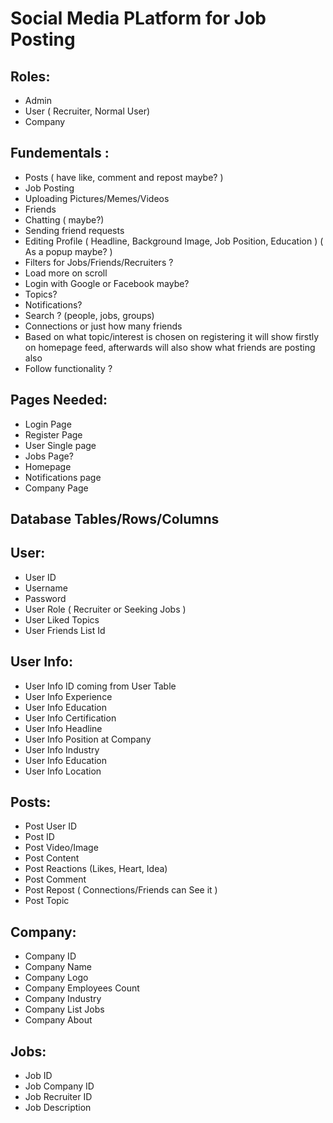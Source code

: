 <h1>Social Media PLatform for Job Posting</h1>
<h2>Roles:</h2>
<ul>
<li>Admin</li>
<li>User ( Recruiter, Normal User)</li>
<li>Company</li>
</ul>
<h2>Fundementals :</h2>
<ul>
<li>Posts ( have like, comment and repost maybe? )</li>
<li>Job Posting</li>
<li>Uploading Pictures/Memes/Videos</li>
<li>Friends</li>
<li>Chatting ( maybe?)</li>
<li>Sending friend requests</li>
<li>Editing Profile ( Headline, Background Image, Job Position, Education ) ( As a popup maybe? )</li>
<li>Filters for Jobs/Friends/Recruiters ? </li>
<li>Load more on scroll</li>
<li>Login with Google or Facebook maybe?</li>
<li>Topics?</li>
<li>Notifications?</li>
<li>Search ? (people, jobs, groups)</li>
<li>Connections or just how many friends</li>
<li>Based on what topic/interest is chosen on registering it will show firstly on homepage feed, afterwards will also show what friends are posting also</li>
<li>Follow functionality ?</li>
</ul>
<h2>Pages Needed: </h2>
<ul>
<li>Login Page</li>
<li>Register Page</li>
<li>User Single page</li>
<li>Jobs Page?</li>
<li>Homepage</li>
<li>Notifications page</li>
<li>Company Page</li>
</ul>
<h2><b>Database Tables/Rows/Columns</b></h2>
<h2>User:</h2>
<ul>
<li>User ID</li>
<li>Username</li>
<li>Password</li>
<li>User Role ( Recruiter or Seeking Jobs )</li>
<li>User Liked Topics</li>
<li>User Friends List Id</li>
</ul>
<h2>User Info: </h2>
<ul>
<li>User Info ID coming from User Table</li>
<li>User Info Experience</li>
<li>User Info Education</li>
<li>User Info Certification</li>
<li>User Info Headline</li>
<li>User Info Position at Company</li>
<li>User Info Industry</li>
<li>User Info Education</li>
<li>User Info Location</li>
</ul>
<h2>Posts: </h2>
<ul>
<li>Post User ID</li>
<li>Post ID</li>
<li>Post Video/Image</li>
<li>Post Content</li>
<li>Post Reactions (Likes, Heart, Idea)</li>
<li>Post Comment</li>
<li>Post Repost ( Connections/Friends can See it ) </li>
<li>Post Topic</li>
</ul>
<h2>Company: </h2>
<ul>
<li>Company ID</li>
<li>Company Name</li>
<li>Company Logo</li>
<li>Company Employees Count</li>
<li>Company Industry</li>
<li>Company List Jobs</li>
<li>Company About</li>
</ul>
<h2>Jobs:</h2>
<ul>
<li>Job ID</li>
<li>Job Company ID</li>
<li>Job Recruiter ID</li>
<li>Job Description</li>
</ul>
